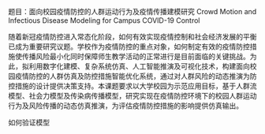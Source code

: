 题目：面向校园疫情防控的人群运动行为及疫情传播建模研究
Crowd Motion and Infectious Disease Modeling for Campus COVID-19 Control

随着新冠疫情防控进入常态化阶段，如何有效实现疫情控制和社会经济发展的平衡已成为重要研究议题。学校作为疫情防控的重点对象，如何制定有效的疫情防控措施使传播风险最小化同时保障师生教学活动的正常进行是目前面临的关键挑战。为此，拟利用数字化建模、复杂系统仿真、人工智能推演及可视化技术，构建面向校园疫情防控的人群仿真及防控措施智能优化系统，通过对人群风险的动态推演为防控措施的设计提供决策支持。本课题要求以大学校园为示范应用目标，基于人群流模型、社会力模型及传染病传播模型，研究实现在疫情防控环境下的校园人群运动行为及风险传播的动态仿真推演，为评估疫情防控措施的影响提供仿真输出。



如何验证模型
